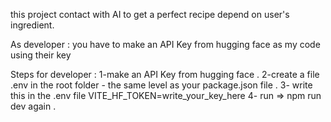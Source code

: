 

this project contact with AI to get a perfect recipe depend on user's ingredient.

As developer : 
you have to make an API Key from hugging face as my code using their key 

Steps for developer : 
1-make an API Key from hugging face .
2-create a file .env in the root folder - the same level as your package.json file . 
3- write this in the .env file
 VITE_HF_TOKEN=write_your_key_here
4- run => npm run dev again .

